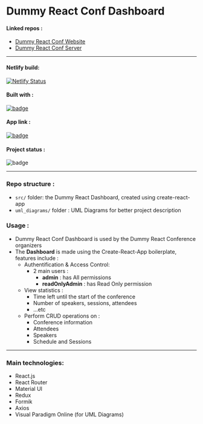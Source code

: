 # Dummy React Conf Dashboard

#### Linked repos :

- [Dummy React Conf Website](https://github.com/salimdellali/dummy-react-conf-website)
- [Dummy React Conf Server](https://github.com/salimdellali/dummy-react-conf-server)

---
#### Netlify build:
[![Netlify Status](https://api.netlify.com/api/v1/badges/0b8f2a1e-72e2-4f44-8ac6-a816e4c97095/deploy-status)](https://app.netlify.com/sites/dummy-react-conf-dashboard/deploys)

#### Built with :

[![badge](https://img.shields.io/static/v1?logo=react&logoColor=61DAFB&message=React.js&label=%20&color=gray&style=flat)](https://reactjs.org)

#### App link :

[![badge](https://img.shields.io/static/v1?label=Visit%20Dashboard&message=Here&color=61DAFB&style=flat)](https://dummy-react-conf-dashboard.netlify.app)

#### Project status :

![badge](https://img.shields.io/badge/Project%20Status-Finished-success)

---

### Repo structure :

- `src/` folder: the Dummy React Dashboard, created using create-react-app
- `uml_diagrams/` folder : UML Diagrams for better project description

### Usage :

- Dummy React Conf Dashboard is used by the Dummy React Conference organizers
- The **Dashboard** is made using the Create-React-App boilerplate, features include :
  - Authentification & Access Control:
    - 2 main users :
      - **admin** : has All permissions
      - **readOnlyAdmin** : has Read Only permission
  - View statistics :
    - Time left until the start of the conference
    - Number of speakers, sessions, attendees
    - ...etc
  - Perform CRUD operations on :
    - Conference information
    - Attendees
    - Speakers
    - Schedule and Sessions

---

### Main technologies:

- React.js
- React Router
- Material UI
- Redux
- Formik
- Axios
- Visual Paradigm Online (for UML Diagrams)
